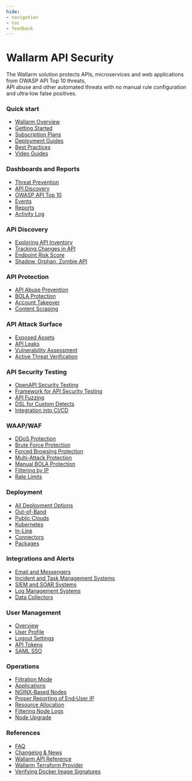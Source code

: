 ```yaml
---
hide:
- navigation
- toc
- feedback
---
```


# Wallarm API Security

The Wallarm solution protects APIs, microservices and web applications from OWASP API Top 10 threats,<br>API abuse and other automated threats with no manual rule configuration and ultra‑low false positives.

<div class="navigation">
<div class="navigation-card">
    <h3 class="icon-homepage quick-start-title">Quick start</h3>
    <p><ul>
    <li><a href="./about-wallarm/overview/">Wallarm Overview</a></li>
    <li><a href="./quickstart/getting-started/">Getting Started</a></li>
    <li><a href="./about-wallarm/subscription-plans/">Subscription Plans</a></li>
    <li><a href="./installation/supported-deployment-options/">Deployment Guides</a></li>
    <li><a href="./quickstart/attack-prevention-best-practices/">Best Practices</a></li>
    <li><a href="./demo-videos/overview/">Video Guides</a></li>
    </ul></p>
</div>

<div class="navigation-card">
    <h3 class="icon-homepage dashboard-title">Dashboards and Reports</h3>
    <p><ul>
    <li><a href="./user-guides/dashboards/threat-prevention/">Threat Prevention</a></li>
    <li><a href="./user-guides/dashboards/api-discovery/">API Discovery</a></li>
    <li><a href="./user-guides/dashboards/owasp-api-top-ten/">OWASP API Top 10</a></li>
    <li><a href="./user-guides/search-and-filters/use-search/">Events</a></li>
    <li><a href="./user-guides/search-and-filters/custom-report/">Reports</a></li>
    <li><a href="./user-guides/settings/audit-log/">Activity Log</a></li>
    </ul></p>
</div>

<div class="navigation-card">
    <h3 class="icon-homepage api-discovery-title">API Discovery</h3>
    <p><ul>
    <li><a href="./api-discovery/overview/">Exploring API Inventory</a></li>
    <li><a href="./api-discovery/track-changes/">Tracking Changes in API</a></li>
    <li><a href="./api-discovery/risk-score/">Endpoint Risk Score</a></li>
    <li><a href="./api-discovery/rogue-api/">Shadow, Orphan, Zombie API</a></li>
    </ul></p>
</div>

<div class="navigation-card">
    <h3 class="icon-homepage api-threat-prevent">API Protection</h3>
    <p><ul>
    <li><a href="./about-wallarm/api-abuse-prevention/">API Abuse Prevention</a></li>
    <li><a href="./admin-en/configuration-guides/protecting-against-bola/">BOLA Protection</a></li>
    <li><a href="./attacks-vulns-list/#api-abuse-account-takeover">Account Takeover</a></li>
    <li><a href="./attacks-vulns-list/#api-abuse-scraping">Content Scraping</a></li>
    </ul></p>
</div>

<div class="navigation-card">
    <h3 class="icon-homepage vuln-title">API Attack Surface</h3>
    <p><ul>
    <li><a href="./user-guides/scanner/">Exposed Assets</a></li>
    <li><a href="./about-wallarm/api-leaks/">API Leaks</a></li>
    <li><a href="./about-wallarm/detecting-vulnerabilities/">Vulnerability Assessment</a></li>
    <li><a href="./vulnerability-detection/active-threat-verification/overview/">Active Threat Verification</a></li>
    </ul></p>
</div>

<div class="navigation-card">
    <h3 class="icon-homepage api-security-testing">API Security Testing</h3>
    <p><ul>
    <li><a href="./fast/openapi-security-testing/">OpenAPI Security Testing</a></li>
    <li><a href="./fast/">Framework for API Security Testing</a></li>
    <li><a href="./fast/operations/test-policy/fuzzer-intro/">API Fuzzing</a></li>
    <li><a href="./fast/dsl/intro/">DSL for Custom Detects</a></li>
    <li><a href="./fast/poc/integration-overview/">Integration into CI/CD</a></li>
    </ul></p>
</div>

<div class="navigation-card">
    <h3 class="icon-homepage waap-waf-title">WAAP/WAF</h3>
    <p><ul>
    <li><a href="./admin-en/configuration-guides/protecting-against-ddos/">DDoS Protection</a></li>
    <li><a href="./admin-en/configuration-guides/protecting-against-bruteforce/">Brute Force Protection</a></li>
    <li><a href="./admin-en/configuration-guides/protecting-against-forcedbrowsing/">Forced Browsing Protection</a></li>
    <li><a href="./admin-en/configuration-guides/protecting-with-thresholds/">Multi-Attack Protection</a></li>
    <li><a href="./admin-en/configuration-guides/protecting-against-bola-trigger/">Manual BOLA Protection</a></li>
    <li><a href="./user-guides/ip-lists/overview/">Filtering by IP</a></li>
    <li><a href="./user-guides/rules/rate-limiting/">Rate Limits</a></li>
    </ul></p>
</div>

<div class="navigation-card">
    <h3 class="icon-homepage deployment-title">Deployment</h3>
    <p><ul>
    <li><a href="./installation/supported-deployment-options/">All Deployment Options</a></li>
    <li><a href="./installation/oob/overview/">Out-of-Band</a></li>
    <li><a href="./installation/supported-deployment-options/#public-clouds">Public Clouds</a></li>
    <li><a href="./installation/supported-deployment-options/#kubernetes">Kubernetes</a></li>
    <li><a href="./installation/inline/overview/">In-Line</a></li>
    <li><a href="./installation/connectors/overview/">Connectors</a></li>
    <li><a href="./installation/supported-deployment-options/#packages">Packages</a></li>
    </ul></p>
</div>

<div class="navigation-card">
    <h3 class="icon-homepage integration-title">Integrations and Alerts</h3>
    <p><ul>
    <li><a href="./user-guides/settings/integrations/integrations-intro/#email-and-messengers">Email and Messengers</a></li>
    <li><a href="./user-guides/settings/integrations/integrations-intro/#incident-and-task-management-systems">Incident and Task Management Systems</a></li>
    <li><a href="./user-guides/settings/integrations/integrations-intro/#siem-and-soar-systems">SIEM and SOAR Systems</a></li>
    <li><a href="./user-guides/settings/integrations/integrations-intro/#log-management-systems">Log Management Systems</a></li>
    <li><a href="./user-guides/settings/integrations/integrations-intro/#data-collectors">Data Collectors</a></li>
    </ul></p>
</div>

<div class="navigation-card">
    <h3 class="icon-homepage user-management-title">User Management</h3>
    <p><ul>
    <li><a href="./user-guides/settings/users/">Overview</a></li>
    <li><a href="./user-guides/settings/account/">User Profile</a></li>
    <li><a href="./user-guides/settings/general/">Logout Settings</a></li>
    <li><a href="./user-guides/settings/api-tokens/">API Tokens</a></li>
    <li><a href="./admin-en/configuration-guides/sso/intro/">SAML SSO</a></li>
    </ul></p>
</div>

<div class="navigation-card">
    <h3 class="icon-homepage operations-title">Operations</h3>
    <p><ul>
    <li><a href="./admin-en/configure-wallarm-mode/">Filtration Mode</a></li>
    <li><a href="./user-guides/settings/applications/">Applications</a></li>
    <li><a href="./admin-en/configure-parameters-en/">NGINX‑Based Nodes</a></li>
    <li><a href="./admin-en/using-proxy-or-balancer-en/">Proper Reporting of End‑User IP</a></li>
    <li><a href="./admin-en/configuration-guides/allocate-resources-for-node/">Resource Allocation</a></li>
    <li><a href="./admin-en/configure-logging/">Filtering Node Logs</a></li>
    <li><a href="./updating-migrating/what-is-new/">Node Upgrade</a></li>
    </ul></p>
</div>

<div class="navigation-card">
    <h3 class="icon-homepage references-title">References</h3>
    <p><ul>
    <li><a href="./faq/ingress-installation/">FAQ</a></li>
    <li><a href="./news/">Changelog & News</a></li>
    <li><a href="./api/overview/">Wallarm API Reference</a></li>
    <li><a href="./admin-en/managing/terraform-provider/">Wallarm Terraform Provider</a></li>
    <li><a href="./integrations-devsecops/verify-docker-image-signature/">Verifying Docker Image Signatures</a></li>
    </ul></p>
</div>

</div>
